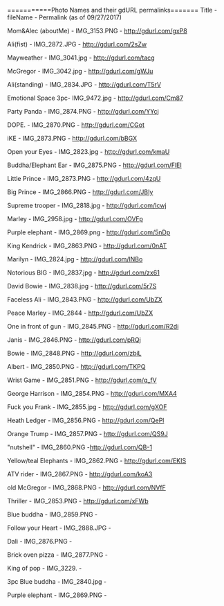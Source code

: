 ===========Photo Names and their gdURL permalinks=======
Title - fileName - Permalink (as of 09/27/2017)


Mom&Alec (aboutMe) - IMG_3153.PNG - http://gdurl.com/gxP8

Ali(fist) - IMG_2872.JPG - http://gdurl.com/2sZw

Mayweather - IMG_3041.jpg - http://gdurl.com/tacg

McGregor - IMG_3042.jpg - http://gdurl.com/gWJu

Ali(standing) - IMG_2834.JPG - http://gdurl.com/T5rV

Emotional Space 3pc- IMG_9472.jpg - http://gdurl.com/Cm87

Party Panda - IMG_2874.PNG - http://gdurl.com/YYcj

DOPE. - IMG_2870.PNG - http://gdurl.com/CGot

iKE - IMG_2873.PNG - http://gdurl.com/bBGX

Open your Eyes - IMG_2823.jpg - http://gdurl.com/kmaU

Buddha/Elephant Ear - IMG_2875.PNG - http://gdurl.com/FlEI

Little Prince - IMG_2873.PNG - http://gdurl.com/4zqU

Big Prince - IMG_2866.PNG - http://gdurl.com/JBIy

Supreme trooper - IMG_2818.jpg - http://gdurl.com/Icwj

Marley - IMG_2958.jpg - http://gdurl.com/OVFp

Purple elephant - IMG_2869.png - http://gdurl.com/5nDp

King Kendrick - IMG_2863.PNG - http://gdurl.com/0nAT

Marilyn - IMG_2824.jpg - http://gdurl.com/lNBo

Notorious BIG - IMG_2837.jpg - http://gdurl.com/zx61

David Bowie - IMG_2838.jpg - http://gdurl.com/5r7S

Faceless Ali - IMG_2843.PNG - http://gdurl.com/UbZX

Peace Marley - IMG_2844 - http://gdurl.com/UbZX

One in front of gun - IMG_2845.PNG - http://gdurl.com/R2di

Janis - IMG_2846.PNG - http://gdurl.com/pRQj

Bowie - IMG_2848.PNG - http://gdurl.com/zbiL

Albert - IMG_2850.PNG - http://gdurl.com/TKPQ

Wrist Game - IMG_2851.PNG - http://gdurl.com/q_fV

George Harrison - IMG_2854.PNG - http://gdurl.com/MXA4

Fuck you Frank - IMG_2855.jpg - http://gdurl.com/gXOF

Heath Ledger - IMG_2856.PNG - http://gdurl.com/QePl

Orange Trump - IMG_2857.PNG - http://gdurl.com/QS9J

"nutshell" - IMG_2860.PNG -http://gdurl.com/QB-1

Yellow/teal Elephants - IMG_2862.PNG - http://gdurl.com/EKIS

ATV rider - IMG_2867.PNG - http://gdurl.com/koA3

old McGregor - IMG_2868.PNG - http://gdurl.com/NVfF

Thriller - IMG_2853.PNG - http://gdurl.com/xFWb

Blue buddha - IMG_2859.PNG - 

Follow your Heart - IMG_2888.JPG - 

Dali - IMG_2876.PNG -

Brick oven pizza - IMG_2877.PNG -

King of pop - IMG_3229. -

3pc Blue buddha - IMG_2840.jpg -

Purple elephant - IMG_2869.PNG - 




